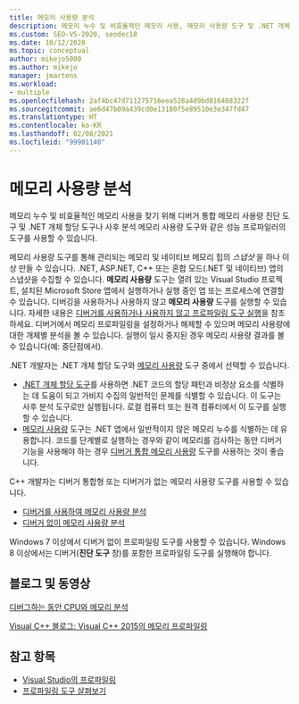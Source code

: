 ```yaml
---
title: 메모리 사용량 분석
description: 메모리 누수 및 비효율적인 메모리 사용, 메모리 사용량 도구 및 .NET 개체 할당 도구와 같은 도구를 찾는 데 사용할 수 있는 도구에 관해 알아봅니다.
ms.custom: SEO-VS-2020, seodec18
ms.date: 10/12/2020
ms.topic: conceptual
author: mikejo5000
ms.author: mikejo
manager: jmartens
ms.workload:
- multiple
ms.openlocfilehash: 2af4bc47d711275716eea528a4d9bd816408322f
ms.sourcegitcommit: ae6d47b09a439cd0e13180f5e89510e3e347fd47
ms.translationtype: HT
ms.contentlocale: ko-KR
ms.lasthandoff: 02/08/2021
ms.locfileid: "99901140"
---
```

# <a name="analyze-memory-usage"></a>메모리 사용량 분석

메모리 누수 및 비효율적인 메모리 사용을 찾기 위해 디버거 통합 메모리 사용량 진단 도구 및 .NET 개체 할당 도구나 사후 분석 메모리 사용량 도구와 같은 성능 프로파일러의 도구를 사용할 수 있습니다.

메모리 사용량 도구를 통해 관리되는 메모리 및 네이티브 메모리 힙의 *스냅샷* 을 하나 이상 만들 수 있습니다. .NET, ASP.NET, C++ 또는 혼합 모드(.NET 및 네이티브) 앱의 스냅샷을 수집할 수 있습니다. **메모리 사용량** 도구는 열려 있는 Visual Studio 프로젝트, 설치된 Microsoft Store 앱에서 실행하거나 실행 중인 앱 또는 프로세스에 연결할 수 있습니다. 디버깅을 사용하거나 사용하지 않고 **메모리 사용량** 도구를 실행할 수 있습니다. 자세한 내용은 [디버거를 사용하거나 사용하지 않고 프로파일링 도구 실행](../profiling/running-profiling-tools-with-or-without-the-debugger.md)을 참조하세요. 디버거에서 메모리 프로파일링을 설정하거나 해제할 수 있으며 메모리 사용량에 대한 개체별 분석을 볼 수 있습니다. 실행이 일시 중지된 경우 메모리 사용량 결과를 볼 수 있습니다(예: 중단점에서).

.NET 개발자는 .NET 개체 할당 도구와 [메모리 사용량](../profiling/memory-usage.md) 도구 중에서 선택할 수 있습니다.

- [.NET 개체 할당 도구](../profiling/dotnet-alloc-tool.md)를 사용하면 .NET 코드의 할당 패턴과 비정상 요소를 식별하는 데 도움이 되고 가비지 수집의 일반적인 문제를 식별할 수 있습니다. 이 도구는 사후 분석 도구로만 실행됩니다. 로컬 컴퓨터 또는 원격 컴퓨터에서 이 도구를 실행할 수 있습니다.
- [메모리 사용량](../profiling/memory-usage-without-debugging2.md) 도구는 .NET 앱에서 일반적이지 않은 메모리 누수를 식별하는 데 유용합니다. 코드를 단계별로 실행하는 경우와 같이 메모리를 검사하는 동안 디버거 기능을 사용해야 하는 경우 [디버거 통합 메모리 사용량](../profiling/memory-usage.md) 도구를 사용하는 것이 좋습니다.

C++ 개발자는 디버거 통합형 또는 디버거가 없는 메모리 사용량 도구를 사용할 수 있습니다.

- [디버거를 사용하여 메모리 사용량 분석](../profiling/memory-usage.md)
- [디버거 없이 메모리 사용량 분석](../profiling/memory-usage-without-debugging2.md)

Windows 7 이상에서 디버거 없이 프로파일링 도구를 사용할 수 있습니다. Windows 8 이상에서는 디버거(**진단 도구** 창)를 포함한 프로파일링 도구를 실행해야 합니다.

## <a name="blogs-and-videos"></a>블로그 및 동영상

[디버그하는 동안 CPU와 메모리 분석](https://devblogs.microsoft.com/visualstudio/analyze-cpu-memory-while-debugging/)

[Visual C++ 블로그: Visual C++ 2015의 메모리 프로파일링](https://devblogs.microsoft.com/cppblog/memory-profiling-in-visual-c-2015/)

## <a name="see-also"></a>참고 항목

- [Visual Studio의 프로파일링](../profiling/index.yml)
- [프로파일링 도구 살펴보기](../profiling/profiling-feature-tour.md)
